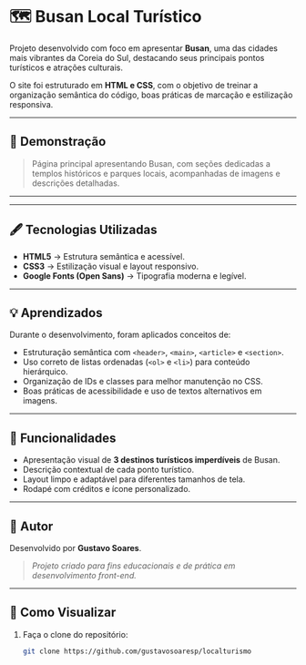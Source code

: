 # 🗺️ Busan Local Turístico

Projeto desenvolvido com foco em apresentar **Busan**, uma das cidades mais vibrantes da Coreia do Sul, destacando seus principais pontos turísticos e atrações culturais.  

O site foi estruturado em **HTML e CSS**, com o objetivo de treinar a organização semântica do código, boas práticas de marcação e estilização responsiva.

---

## 📸 Demonstração

> Página principal apresentando Busan, com seções dedicadas a templos históricos e parques locais, acompanhadas de imagens e descrições detalhadas.

---


---

## 🖋️ Tecnologias Utilizadas

- **HTML5** → Estrutura semântica e acessível.  
- **CSS3** → Estilização visual e layout responsivo.  
- **Google Fonts (Open Sans)** → Tipografia moderna e legível.  

---

## 💡 Aprendizados

Durante o desenvolvimento, foram aplicados conceitos de:

- Estruturação semântica com `<header>`, `<main>`, `<article>` e `<section>`.  
- Uso correto de listas ordenadas (`<ol>` e `<li>`) para conteúdo hierárquico.  
- Organização de IDs e classes para melhor manutenção no CSS.  
- Boas práticas de acessibilidade e uso de textos alternativos em imagens.  

---

## 🧭 Funcionalidades

- Apresentação visual de **3 destinos turísticos imperdíveis** de Busan.  
- Descrição contextual de cada ponto turístico.  
- Layout limpo e adaptável para diferentes tamanhos de tela.  
- Rodapé com créditos e ícone personalizado.  

---

## 🧠 Autor

Desenvolvido por **Gustavo Soares**.  

> _Projeto criado para fins educacionais e de prática em desenvolvimento front-end._

---

## 🚀 Como Visualizar

1. Faça o clone do repositório:
   ```bash
   git clone https://github.com/gustavosoaresp/localturismo

